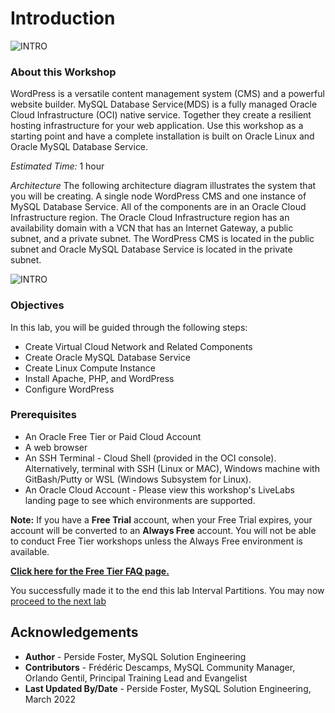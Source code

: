 # Introduction
![INTRO](./images/00-mds-image.png " ") 


### About this Workshop

WordPress is a versatile content management system (CMS) and a powerful website builder. MySQL Database Service(MDS) is a fully managed Oracle Cloud Infrastructure (OCI) native service. Together they create a resilient hosting infrastructure for your web application. Use this workshop as a starting point and have a complete installation is built on Oracle Linux and Oracle MySQL Database Service. 


_Estimated Time:_ 1 hour

*Architecture*
The following architecture diagram illustrates the system that you will be creating. A single node WordPress CMS and one instance of MySQL Database Service. All of the  components are in an Oracle Cloud Infrastructure region. The Oracle Cloud Infrastructure region has an availability domain with a VCN that has an Internet Gateway, a public subnet, and a private subnet. The WordPress CMS is located in the public subnet and Oracle MySQL Database Service is located in the private subnet.

  ![INTRO](./images/oci-wordpress-mds-std.png " ") 


### Objectives

In this lab, you will be guided through the following steps:

- Create Virtual Cloud Network and Related Components
- Create Oracle MySQL Database Service
- Create Linux Compute Instance 
- Install Apache, PHP, and WordPress
- Configure WordPress 


### Prerequisites
* An Oracle Free Tier or Paid Cloud Account
* A web browser
* An SSH Terminal - Cloud Shell (provided in the OCI console). 
  Alternatively, terminal with SSH (Linux or MAC), Windows machine with GitBash/Putty or WSL (Windows Subsystem for Linux).
* An Oracle Cloud Account - Please view this workshop's LiveLabs landing page to see which environments are supported.

**Note:** If you have a **Free Trial** account, when your Free Trial expires, your account will be converted to an **Always Free** account. You will not be able to conduct Free Tier workshops unless the Always Free environment is available.

**[Click here for the Free Tier FAQ page.](https://www.oracle.com/cloud/free/faq.html)**

You successfully made it to the end this lab Interval Partitions. You may now [proceed to the next lab](#next)

## Acknowledgements
* **Author** - Perside Foster, MySQL Solution Engineering 
* **Contributors** - Frédéric Descamps, MySQL Community Manager, Orlando Gentil, Principal Training Lead and Evangelist
* **Last Updated By/Date** - Perside Foster, MySQL Solution Engineering, March 2022